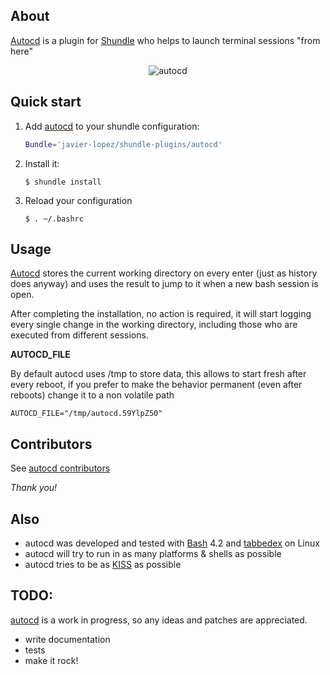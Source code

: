 ## About

[Autocd](https://github.com/javier-lopez/shundle-plugins/tree/master/autocd) is a plugin for [Shundle](https://github.com/javier-lopez/shundle) who helps to launch terminal sessions "from here"

<p align="center">
<img src="http://javier.io/assets/img/autocd-1.gif" alt="autocd"/>
</p>

## Quick start

1. Add [autocd](https://github.com/javier-lopez/shundle-plugins/tree/master/autocd) to your shundle configuration:

   ```sh
   Bundle='javier-lopez/shundle-plugins/autocd'
   ```

2. Install it:

   ```
   $ shundle install
   ```

3. Reload your configuration

   ```
   $ . ~/.bashrc
   ```

## Usage

[Autocd](https://github.com/javier-lopez/shundle-plugins/tree/master/autocd) stores the current working directory on every enter (just as history does anyway) and uses the result to jump to it when a new bash session is open.

After completing the installation, no action is required, it will start logging every single change in the working directory, including those who are executed from different sessions.

**AUTOCD_FILE**

By default autocd uses /tmp to store data, this allows to start fresh after every reboot, if you prefer to make the behavior permanent (even after reboots) change it to a non volatile path

    AUTOCD_FILE="/tmp/autocd.59YlpZ50"

## Contributors

See [autocd contributors](https://github.com/javier-lopez/shundle-plugins/graphs/contributors)

*Thank you!*

## Also

* autocd was developed and tested with [Bash](http://en.wikipedia.org/wiki/Bash_%28Unix_shell%29) 4.2 and [tabbedex](https://github.com/minos-org/minos-tools/blob/master/urxvt/tabbedex) on Linux
* autocd will try to run in as many platforms & shells as possible
* autocd tries to be as [KISS](http://en.wikipedia.org/wiki/KISS_principle) as possible

## TODO:

[autocd](https://github.com/javier-lopez/shundle-plugins/tree/master/autocd) is a work in progress, so any ideas and patches are appreciated.

* write documentation
* tests
* make it rock!
